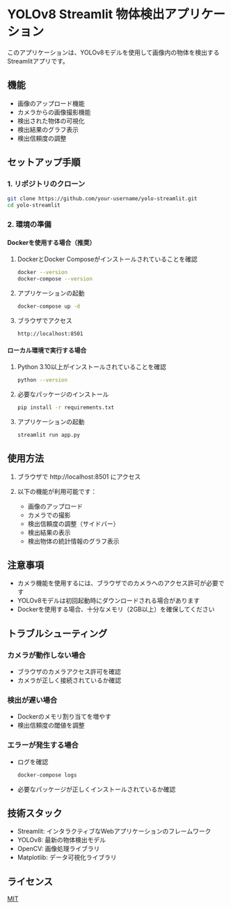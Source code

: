 # YOLOv8 Streamlit 物体検出アプリケーション

このアプリケーションは、YOLOv8モデルを使用して画像内の物体を検出するStreamlitアプリです。

## 機能

- 画像のアップロード機能
- カメラからの画像撮影機能
- 検出された物体の可視化
- 検出結果のグラフ表示
- 検出信頼度の調整

## セットアップ手順

### 1. リポジトリのクローン

```bash
git clone https://github.com/your-username/yolo-streamlit.git
cd yolo-streamlit
```

### 2. 環境の準備

#### Dockerを使用する場合（推奨）

1. DockerとDocker Composeがインストールされていることを確認
   ```bash
   docker --version
   docker-compose --version
   ```

2. アプリケーションの起動
   ```bash
   docker-compose up -d
   ```

3. ブラウザでアクセス
   ```
   http://localhost:8501
   ```

#### ローカル環境で実行する場合

1. Python 3.10以上がインストールされていることを確認
   ```bash
   python --version
   ```

2. 必要なパッケージのインストール
   ```bash
   pip install -r requirements.txt
   ```

3. アプリケーションの起動
   ```bash
   streamlit run app.py
   ```

## 使用方法

1. ブラウザで http://localhost:8501 にアクセス

2. 以下の機能が利用可能です：
   - 画像のアップロード
   - カメラでの撮影
   - 検出信頼度の調整（サイドバー）
   - 検出結果の表示
   - 検出物体の統計情報のグラフ表示

## 注意事項

- カメラ機能を使用するには、ブラウザでのカメラへのアクセス許可が必要です
- YOLOv8モデルは初回起動時にダウンロードされる場合があります
- Dockerを使用する場合、十分なメモリ（2GB以上）を確保してください

## トラブルシューティング

### カメラが動作しない場合
- ブラウザのカメラアクセス許可を確認
- カメラが正しく接続されているか確認

### 検出が遅い場合
- Dockerのメモリ割り当てを増やす
- 検出信頼度の閾値を調整

### エラーが発生する場合
- ログを確認
  ```bash
  docker-compose logs
  ```
- 必要なパッケージが正しくインストールされているか確認

## 技術スタック

- Streamlit: インタラクティブなWebアプリケーションのフレームワーク
- YOLOv8: 最新の物体検出モデル
- OpenCV: 画像処理ライブラリ
- Matplotlib: データ可視化ライブラリ

## ライセンス

[MIT](LICENSE)
